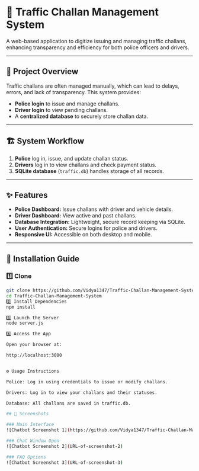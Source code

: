# 🚦 Traffic Challan Management System

A web-based application to digitize issuing and managing traffic challans, enhancing transparency and efficiency for both police officers and drivers.

---

## 📖 Project Overview
Traffic challans are often managed manually, which can lead to delays, errors, and lack of transparency. This system provides:
- **Police login** to issue and manage challans.
- **Driver login** to view pending challans.
- A **centralized database** to securely store challan data.

---

## 🏗 System Workflow
1. **Police** log in, issue, and update challan status.
2. **Drivers** log in to view challans and check payment status.
3. **SQLite database** (`traffic.db`) handles storage of all records.

---

## ✨ Features
- **Police Dashboard:** Issue challans with driver and vehicle details.
- **Driver Dashboard:** View active and past challans.
- **Database Integration:** Lightweight, secure record keeping via SQLite.
- **User Authentication:** Secure logins for police and drivers.
- **Responsive UI:** Accessible on both desktop and mobile.

---

## 🚀 Installation Guide
### 1️⃣ Clone
```bash
git clone https://github.com/Vidya1347/Traffic-Challan-Management-System.git
cd Traffic-Challan-Management-System
2️⃣ Install Dependencies
npm install

3️⃣ Launch the Server
node server.js

4️⃣ Access the App

Open your browser at:

http://localhost:3000


⚙️ Usage Instructions

Police: Log in using credentials to issue or modify challans.

Drivers: Log in to view your challans and their statuses.

Database: All challans are saved in traffic.db.

## 📸 Screenshots

### Main Interface
![Chatbot Screenshot 1](https://github.com/Vidya1347/Traffic-Challan-Management-System/blob/main/img1.png?raw=true)

### Chat Window Open
![Chatbot Screenshot 2](URL-of-screenshot-2)

### FAQ Options
![Chatbot Screenshot 3](URL-of-screenshot-3)
